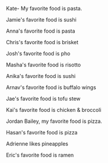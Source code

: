 
Kate- My favorite food is pasta.

Jamie's favorite food is sushi

Anna's favorite food is pasta

Chris's favorite food is brisket

Josh's favorite food is pho

Masha's favorite food is risotto

Anika's favorite food is sushi

Arnav's favorite food is buffalo wings

Jae's favorite food is tofu stew

Kai's favorite food is chicken & broccoli

Jordan Bailey, my favorite food is pizza.

Hasan's favorite food is pizza 

Adrienne likes pineapples

Eric's favorite food is ramen


